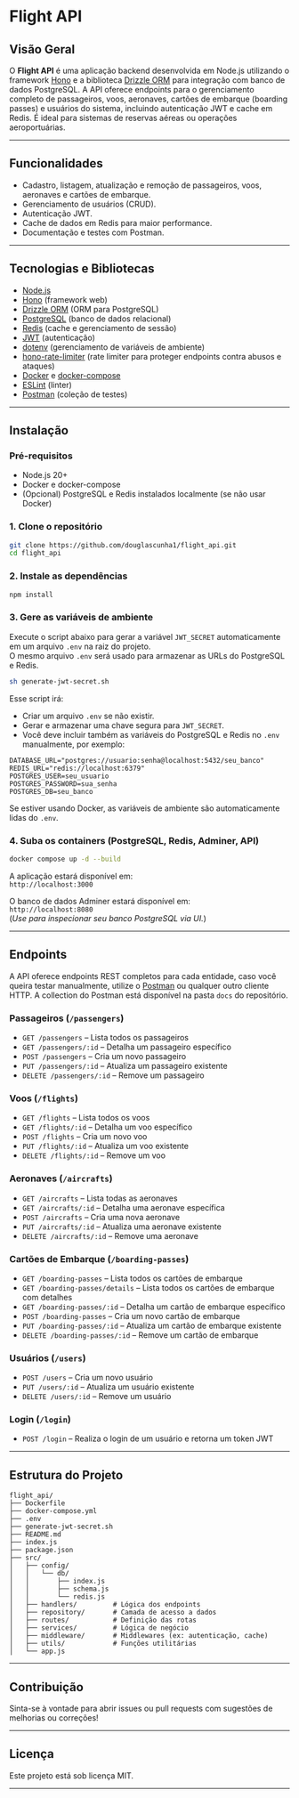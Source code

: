 # Flight API

## Visão Geral

O **Flight API** é uma aplicação backend desenvolvida em Node.js utilizando o framework [Hono](https://hono.dev/) e a biblioteca [Drizzle ORM](https://orm.drizzle.team/) para integração com banco de dados PostgreSQL. A API oferece endpoints para o gerenciamento completo de passageiros, voos, aeronaves, cartões de embarque (boarding passes) e usuários do sistema, incluindo autenticação JWT e cache em Redis. É ideal para sistemas de reservas aéreas ou operações aeroportuárias.

---

## Funcionalidades

- Cadastro, listagem, atualização e remoção de passageiros, voos, aeronaves e cartões de embarque.
- Gerenciamento de usuários (CRUD).
- Autenticação JWT.
- Cache de dados em Redis para maior performance.
- Documentação e testes com Postman.

---

## Tecnologias e Bibliotecas

- [Node.js](https://nodejs.org/)
- [Hono](https://hono.dev/) (framework web)
- [Drizzle ORM](https://orm.drizzle.team/) (ORM para PostgreSQL)
- [PostgreSQL](https://www.postgresql.org/) (banco de dados relacional)
- [Redis](https://redis.io/) (cache e gerenciamento de sessão)
- [JWT](https://jwt.io/) (autenticação)
- [dotenv](https://www.npmjs.com/package/dotenv) (gerenciamento de variáveis de ambiente)
- [hono-rate-limiter](https://github.com/rhinobase/hono-rate-limiter) (rate limiter para proteger endpoints contra abusos e ataques)
- [Docker](https://www.docker.com/) e [docker-compose](https://docs.docker.com/compose/)
- [ESLint](https://eslint.org/) (linter)
- [Postman](https://www.postman.com/) (coleção de testes)

---

## Instalação

### Pré-requisitos

- Node.js 20+
- Docker e docker-compose
- (Opcional) PostgreSQL e Redis instalados localmente (se não usar Docker)

### 1. Clone o repositório

```bash
git clone https://github.com/douglascunha1/flight_api.git
cd flight_api
```

### 2. Instale as dependências

```bash
npm install
```

### 3. Gere as variáveis de ambiente

Execute o script abaixo para gerar a variável `JWT_SECRET` automaticamente em um arquivo `.env` na raiz do projeto.  
O mesmo arquivo `.env` será usado para armazenar as URLs do PostgreSQL e Redis.

```bash
sh generate-jwt-secret.sh
```

Esse script irá:

- Criar um arquivo `.env` se não existir.
- Gerar e armazenar uma chave segura para `JWT_SECRET`.
- Você deve incluir também as variáveis do PostgreSQL e Redis no `.env` manualmente, por exemplo:

```
DATABASE_URL="postgres://usuario:senha@localhost:5432/seu_banco"
REDIS_URL="redis://localhost:6379"
POSTGRES_USER=seu_usuario
POSTGRES_PASSWORD=sua_senha
POSTGRES_DB=seu_banco
```

Se estiver usando Docker, as variáveis de ambiente são automaticamente lidas do `.env`.

### 4. Suba os containers (PostgreSQL, Redis, Adminer, API)

```bash
docker compose up -d --build
```

A aplicação estará disponível em:  
`http://localhost:3000`

O banco de dados Adminer estará disponível em:  
`http://localhost:8080`  
(_Use para inspecionar seu banco PostgreSQL via UI._)

---

## Endpoints

A API oferece endpoints REST completos para cada entidade, caso você queira testar manualmente, utilize o [Postman](https://www.postman.com/) ou qualquer outro cliente HTTP. A collection do Postman está disponível na pasta `docs` do repositório.

### Passageiros (`/passengers`)
- `GET /passengers` – Lista todos os passageiros
- `GET /passengers/:id` – Detalha um passageiro específico
- `POST /passengers` – Cria um novo passageiro
- `PUT /passengers/:id` – Atualiza um passageiro existente
- `DELETE /passengers/:id` – Remove um passageiro

### Voos (`/flights`)
- `GET /flights` – Lista todos os voos
- `GET /flights/:id` – Detalha um voo específico
- `POST /flights` – Cria um novo voo
- `PUT /flights/:id` – Atualiza um voo existente
- `DELETE /flights/:id` – Remove um voo

### Aeronaves (`/aircrafts`)
- `GET /aircrafts` – Lista todas as aeronaves
- `GET /aircrafts/:id` – Detalha uma aeronave específica
- `POST /aircrafts` – Cria uma nova aeronave
- `PUT /aircrafts/:id` – Atualiza uma aeronave existente
- `DELETE /aircrafts/:id` – Remove uma aeronave

### Cartões de Embarque (`/boarding-passes`)
- `GET /boarding-passes` – Lista todos os cartões de embarque
- `GET /boarding-passes/details` – Lista todos os cartões de embarque com detalhes
- `GET /boarding-passes/:id` – Detalha um cartão de embarque específico
- `POST /boarding-passes` – Cria um novo cartão de embarque
- `PUT /boarding-passes/:id` – Atualiza um cartão de embarque existente
- `DELETE /boarding-passes/:id` – Remove um cartão de embarque

### Usuários (`/users`)
- `POST /users` – Cria um novo usuário
- `PUT /users/:id` – Atualiza um usuário existente
- `DELETE /users/:id` – Remove um usuário

### Login (`/login`)
- `POST /login` – Realiza o login de um usuário e retorna um token JWT

---

## Estrutura do Projeto

```
flight_api/
├── Dockerfile
├── docker-compose.yml
├── .env
├── generate-jwt-secret.sh
├── README.md
├── index.js
├── package.json
├── src/
│   ├── config/
│   │   └── db/
│   │       ├── index.js
│   │       ├── schema.js
│   │       └── redis.js
│   ├── handlers/         # Lógica dos endpoints
│   ├── repository/       # Camada de acesso a dados
│   ├── routes/           # Definição das rotas
│   ├── services/         # Lógica de negócio
│   ├── middleware/       # Middlewares (ex: autenticação, cache)
│   ├── utils/            # Funções utilitárias
│   └── app.js
```

---

## Contribuição

Sinta-se à vontade para abrir issues ou pull requests com sugestões de melhorias ou correções!

---

## Licença

Este projeto está sob licença MIT.

---